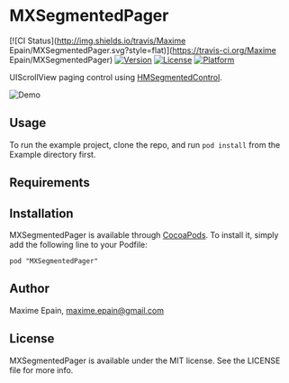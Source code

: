 # MXSegmentedPager

[![CI Status](http://img.shields.io/travis/Maxime Epain/MXSegmentedPager.svg?style=flat)](https://travis-ci.org/Maxime Epain/MXSegmentedPager)
[![Version](https://img.shields.io/cocoapods/v/MXSegmentedPager.svg?style=flat)](http://cocoadocs.org/docsets/MXSegmentedPager)
[![License](https://img.shields.io/cocoapods/l/MXSegmentedPager.svg?style=flat)](http://cocoadocs.org/docsets/MXSegmentedPager)
[![Platform](https://img.shields.io/cocoapods/p/MXSegmentedPager.svg?style=flat)](http://cocoadocs.org/docsets/MXSegmentedPager)

UIScrollView paging control using [HMSegmentedControl](https://github.com/HeshamMegid/HMSegmentedControl).

![Demo](https://drive.google.com/uc?export=download&id=0B3oPAwr0Xxx-YTRobGhUVFF4MVU)

## Usage

To run the example project, clone the repo, and run `pod install` from the Example directory first.

## Requirements

## Installation

MXSegmentedPager is available through [CocoaPods](http://cocoapods.org). To install
it, simply add the following line to your Podfile:

    pod "MXSegmentedPager"

## Author

Maxime Epain, maxime.epain@gmail.com

## License

MXSegmentedPager is available under the MIT license. See the LICENSE file for more info.

